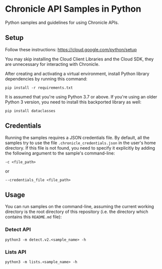 # Chronicle API Samples in Python

Python samples and guidelines for using Chronicle APIs.

## Setup

Follow these instructions: https://cloud.google.com/python/setup

You may skip installing the Cloud Client Libraries and the Cloud SDK, they are
unnecessary for interacting with Chronicle.

After creating and activating a virtual environment, install Python
library dependencies by running this command:

```shell
pip install -r requirements.txt
```

It is assumed that you're using Python 3.7 or above. If you're using an older
Python 3 version, you need to install this backported library as well:

```shell
pip install dataclasses
```

## Credentials

Running the samples requires a JSON credentials file. By default, all the
samples try to use the file `.chronicle_credentials.json` in the user's home
directory. If this file is not found, you need to specify it explicitly by
adding the following argument to the sample's command-line:

```shell
-c <file_path>
```

or

```shell
--credentials_file <file_path>
```

## Usage

You can run samples on the command-line, assuming the current working directory
is the root directory of this repository (i.e. the directory which contains
this `README.md` file):

### Detect API

```shell
python3 -m detect.v2.<sample_name> -h
```

### Lists API

```shell
python3 -m lists.<sample_name> -h
```
